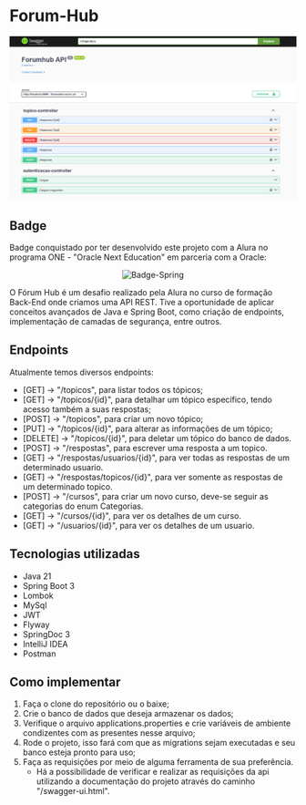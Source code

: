 # Forum-Hub

<img alt="documentation in swagger view" src="readme-files/swagger-print.png">

## Badge

Badge conquistado por ter desenvolvido este projeto com a Alura no programa ONE - "Oracle Next Education" em parceria com a Oracle:

<div align="center">

<img width="300" height="300" alt="Badge-Spring" src="https://github.com/user-attachments/assets/86e0ce24-0f54-4055-96a9-2b95f2e96d7e" />

</div>

O Fórum Hub é um desafio realizado pela Alura no curso de formação Back-End onde criamos uma API REST. Tive a oportunidade de aplicar conceitos avançados de Java e Spring Boot, como criação de endpoints, implementação de camadas de segurança, entre outros.

## Endpoints

Atualmente temos diversos endpoints:

- [GET] -> "/topicos", para listar todos os tópicos;
- [GET] -> "/topicos/{id}", para detalhar um tópico específico, tendo acesso também a suas respostas;
- [POST] -> "/topicos", para criar um novo tópico;
- [PUT] -> "/topicos/{id}", para alterar as informações de um tópico;
- [DELETE] -> "/topicos/{id}", para deletar um tópico do banco de dados.
- [POST] -> "/respostas", para escrever uma resposta a um topico.
- [GET] -> "/respostas/usuarios/{id}", para ver todas as respostas de um determinado usuario.
- [GET] -> "/respostas/topicos/{id}", para ver somente as respostas de um determinado topico.
- [POST] -> "/cursos", para criar um novo curso, deve-se seguir as categorias do enum Categorias.
- [GET] -> "/cursos/{id}", para ver os detalhes de um curso.
- [GET] -> "/usuarios/{id}", para ver os detalhes de um usuario.

## Tecnologias utilizadas

- Java 21
- Spring Boot 3
- Lombok
- MySql
- JWT
- Flyway
- SpringDoc 3
- IntelliJ IDEA
- Postman

## Como implementar


1. Faça o clone do repositório ou o baixe;
2. Crie o banco de dados que deseja armazenar os dados;
3. Verifique o arquivo applications.properties e crie variáveis de ambiente condizentes com as presentes nesse arquivo;
4. Rode o projeto, isso fará com que as migrations sejam executadas e seu banco esteja pronto para uso;
5. Faça as requisições por meio de alguma ferramenta de sua preferência.
   - Há a possibilidade de verificar e realizar as requisições da api utilizando a documentação do projeto através do caminho "/swagger-ui.html".



